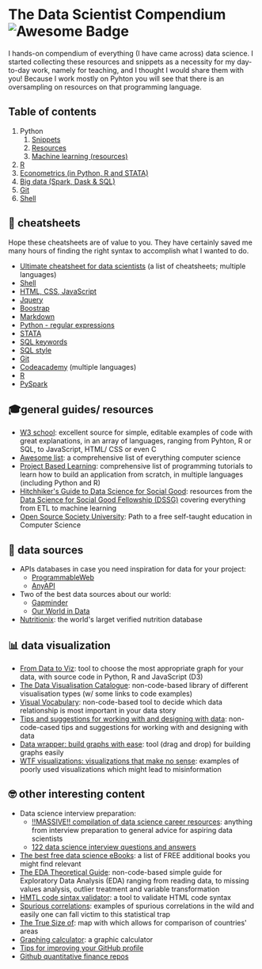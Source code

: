# The Data Scientist Compendium <img src="https://cdn.rawgit.com/sindresorhus/awesome/d7305f38d29fed78fa85652e3a63e154dd8e8829/media/badge.svg" alt="Awesome Badge"/>
I hands-on compendium of everything (I have came across) data science. I started collecting these resources and snippets as a necessity for my day-to-day work, namely for teaching, and I thought I would share them with you! Because I work mostly on Pyhton you will see that there is an oversampling on resources on that programming language.

## Table of contents
1. Python
	1. [Snippets](https://github.com/bforbesc/the-data-scientist-compendium/blob/main/1_Python_snippets.md)
	1. [Resources](https://github.com/bforbesc/the-data-scientist-compendium/blob/main/1_Python_resources.md)
	1. [Machine learning (resources)](https://github.com/bforbesc/the-data-scientist-compendium/blob/main/1_Pyhton_machine_learning.md)
1. [R](https://github.com/bforbesc/the-data-scientist-compendium/blob/main/2_R.md)
1. [Econometrics (in Python, R and STATA)](https://github.com/bforbesc/the-data-scientist-compendium/blob/main/3_Econometrics_&_STATA.md)
1. [Big data (Spark, Dask & SQL)](https://github.com/bforbesc/the-data-scientist-compendium/blob/main/4_Spark_Dask_SQL.md)
1. [Git](https://github.com/bforbesc/the-data-scientist-compendium/blob/main/5_Git.md)
1. [Shell](https://github.com/bforbesc/the-data-scientist-compendium/blob/main/6_Shell.md)


## 🙈 cheatsheets
Hope these cheatsheets are of value to you. They have certainly saved me many hours of finding the right syntax to accomplish what I wanted to do.
- [Ultimate cheatsheet for data scientists](https://levelup.gitconnected.com/the-ultimate-cheat-sheet-for-data-scientists-d1e247b6a60c) (a list of cheatsheets; multiple languages)
- [Shell](https://oit.ua.edu/wp-content/uploads/2020/12/Linux_bash_cheat_sheet-1.pdf)
- [HTML, CSS, JavaScript](https://htmlcheatsheet.com/)
- [Jquery](https://oscarotero.com/jquery/)
- [Boostrap](https://hackerthemes.com/bootstrap-cheatsheet/)
- [Markdown](https://github.com/adam-p/markdown-here/wiki/Markdown-Cheatsheet)
- [Python - regular expressions](https://www.dataquest.io/wp-content/uploads/2019/03/python-regular-expressions-cheat-sheet.pdf)
- [STATA](https://www.stata.com/bookstore/statacheatsheets.pdf)
- [SQL keywords](https://www.w3schools.com/sql/sql_ref_keywords.asp)
- [SQL style](https://www.sqlstyle.guide/)
- [Git](https://education.github.com/git-cheat-sheet-education.pdf)
- [Codeacademy](https://www.codecademy.com/resources/cheatsheets/language/python) (multiple languages)
- [R](https://www.rstudio.com/resources/cheatsheets/)
- [PySpark](https://www.datacamp.com/cheat-sheet/pyspark-cheat-sheet-spark-in-python)

	
## 🎓general guides/ resources
- [W3 school](https://www.w3schools.com/python/default.asp): excellent source for simple, editable examples of code with great explanations, in an array of languages, ranging from Pyhton, R or SQL, to JavaScript, HTML/ CSS or even C
- [Awesome list](https://github.com/sindresorhus/awesome/blob/main/readme.md): a comprehensive list of everything computer science
- [Project Based Learning](https://github.com/practical-tutorials/project-based-learning?utm_source=pocket_mylist): comprehensive list of programming tutorials to learn how to build an application from scratch, in multiple languages (including Python and R)
- [Hitchhiker's Guide to Data Science for Social Good](https://github.com/dssg/hitchhikers-guide?utm_source=pocket_mylist): resources from the [Data Science for Social Good Fellowship (DSSG)](http://dssgfellowship.org/) covering everything from ETL to machine learning
- [Open Source Society University](https://github.com/ossu/computer-science#introduction-to-computer-science): Path to a free self-taught education in Computer Science


## 💽 data sources
- APIs databases in case you need inspiration for data for your project:
	- [ProgrammableWeb](https://www.programmableweb.com/apis/directory)
	- [AnyAPI](https://any-api.com/)
- Two of the best data sources about our world: 
	- [Gapminder](https://www.gapminder.org/)
	- [Our World in Data](https://ourworldindata.org/blog?utm_source=pocket_mylist)
- [Nutritionix](https://www.nutritionix.com/?utm_source=pocket_mylist): the world's larget verified nutrition database


## 📊 data visualization
- [From Data to Viz](https://www.data-to-viz.com/): tool to choose the most appropriate graph for your data, with source code in Python, R and JavaScript (D3)
- [The Data Visualisation Catalogue](https://datavizcatalogue.com/): non-code-based library of different visualisation types (w/ some links to code examples)
- [Visual Vocabulary](https://ft-interactive.github.io/visual-vocabulary/): non-code-based tool to decide which data relationship is most important in your data story
- [Tips and suggestions for working with and designing with data](https://flowingdata.com/category/guides/): non-code-cased tips and suggestions for working with and designing with data
- [Data wrapper: build graphs with ease](https://app.datawrapper.de/chart/rweXo/upload): tool (drag and drop) for building graphs easily
- [WTF visualizations: visualizations that make no sense](https://viz.wtf/?utm_source=pocket_mylist): examples of poorly used visualizations which might lead to misinformation


## 🤓 other interesting content
- Data science interview preparation:
	- [‼️MASSIVE‼️ compilation of data science career resources](https://github.com/cdeweyx/DS-Career-Resources): anything from interview preparation to general advice for aspiring data scientists
	- [122 data science interview questions and answers](https://www.edureka.co/blog/interview-questions/data-science-interview-questions/)
- [The best free data science eBooks](https://towardsdatascience.com/the-best-free-data-science-ebooks-b671691e5231): a list of FREE additional books you might find relevant
- [The EDA Theoretical Guide](https://towardsdatascience.com/the-eda-theoretical-guide-b7cef7653f0d): non-code-based simple guide for Exploratory Data Analysis (EDA) ranging from reading data, to missing values analysis, outlier treatment and variable transformation
- [HMTL code sintax validator](https://validator.w3.org/#validate_by_input): a tool to validate HTML code syntax
- [Spurious correlations](https://tylervigen.com/spurious-correlations): examples of spurious correlations in the wild and easily one can fall victim to this statistical trap
- [The True Size of](https://www.thetruesize.com/): map with which allows for comparison of countries' areas
- [Graphing calculator](https://www.desmos.com/calculator): a graphic calculator
- [Tips for improving your GitHub profile](https://towardsdatascience.com/enrich-your-github-profile-with-these-tips-272fa1eafe05?gi=27b896f9e9c4)
- [Github quantitative finance repos](https://www.linkedin.com/posts/stylianos-iordanis-34787a19_goldman-sachs-activity-6974353708239237120-al7X/)
